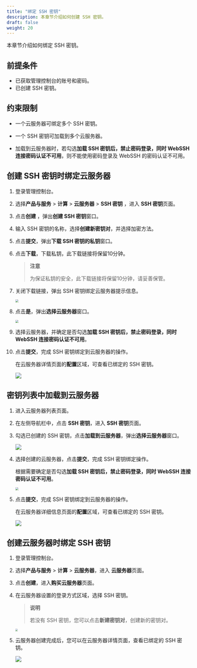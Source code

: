 ```yaml
---
title: "绑定 SSH 密钥"
description: 本章节介绍如何创建 SSH 密钥。
draft: false
weight: 20
---
```


本章节介绍如何绑定 SSH 密钥。

## 前提条件

- 已获取管理控制台的账号和密码。
- 已创建 SSH 密钥。

## 约束限制

- 一个云服务器可绑定多个 SSH 密钥。

- 一个 SSH 密钥可加载到多个云服务器。
- 加载到云服务器时，若勾选**加载 SSH 密钥后，禁止密码登录，同时 WebSSH 连接密码认证不可用**，则不能使用密码登录及 WebSSH 的密码认证不可用。

## 创建 SSH 密钥时绑定云服务器

1. 登录管理控制台。

1. 选择**产品与服务** > **计算** > **云服务器** >  **SSH 密钥** ，进入 **SSH 密钥**页面。

2. 点击**创建** ，弹出**创建 SSH 密钥**窗口。

3. 输入 SSH 密钥的名称，选择**创建新密钥对**，并选择加密方法。

4. 点击**提交**，弹出**下载 SSH 密钥的私钥**窗口。

6. 点击**下载**，下载私钥，此下载链接将保留10分钟。

   > **注意**
   >
   > 为保证私钥的安全，此下载链接将保留10分钟，请妥善保管。

7. 关闭下载链接，弹出 SSH 密钥绑定云服务器提示信息。

   <img src="/compute/vm/_images/vm_ssh_bind_prompt.png" style="zoom:50%;" />

8. 点击**是**，弹出**选择云服务器**窗口。

   <img src="/compute/vm/_images/vm_ssh_load_vm.png" style="zoom:50%;" />

9. 选择云服务器，并确定是否勾选**加载 SSH 密钥后，禁止密码登录，同时 WebSSH 连接密码认证不可用**。

10. 点击**提交**，完成 SSH 密钥绑定到云服务器的操作。

    在云服务器详情页面的**配置**区域，可查看已绑定的 SSH 密钥。

    ![](/compute/vm/_images/vm_ssh_bind_site.png)

## 密钥列表中加载到云服务器

1. 进入云服务器列表页面。

2. 在左侧导航栏中，点击 **SSH 密钥**，进入 **SSH 密钥**页面。

3. 勾选已创建的 SSH 密钥，点击**加载到云服务器**，弹出**选择云服务器**窗口。

   ![](/compute/vm/_images/vm_ssh_bind.png)

4. 选择创建的云服务器，点击**提交**，完成 SSH 密钥绑定操作。 

   根据需要确定是否勾选**加载 SSH 密钥后，禁止密码登录，同时 WebSSH 连接密码认证不可用**。

   <img src="/compute/vm/_images/vm_ssh_bind_win.png" style="zoom:50%;" />

5. 点击**提交**，完成 SSH 密钥绑定到云服务器的操作。

   在云服务器详细信息页面的**配置**区域，可查看已绑定的 SSH 密钥。

   ![](/compute/vm/_images/vm_ssh_bind_site.png)

## 创建云服务器时绑定 SSH 密钥

1. 登录管理控制台。

2. 选择**产品与服务** > **计算** > **云服务器**，进入 **云服务器**页面。

3. 点击**创建**，进入**购买云服务器**页面。

4. 在云服务器设置的登录方式区域，选择 SSH 密钥。

   > **说明**
   >
   > 若没有 SSH 密钥，您可以点击**新建密钥对**，创建新的密钥对。

   <img src="/compute/vm/_images/vm_ssh_create_vm.png" style="zoom:40%;" />

5. 云服务器创建完成后，您可以在云服务器详情页面，查看已绑定的 SSH 密钥。

   ![](/compute/vm/_images/vm_ssh_bind_site.png)